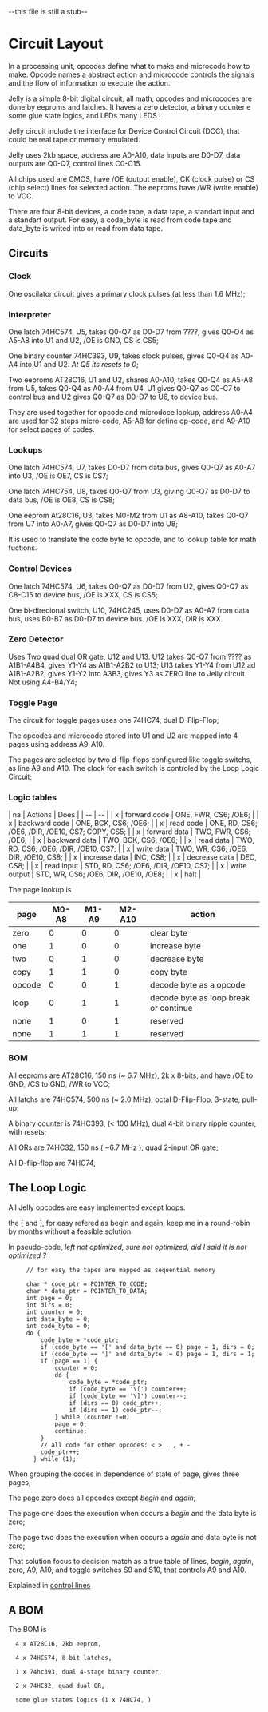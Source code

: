 --this file is still a stub--

# Circuit Layout

In a processing unit, opcodes define what to make and microcode how to make. Opcode names a abstract action and microcode controls the signals and the flow of information to execute the action.

Jelly is a simple 8-bit digital circuit, all math, opcodes and microcodes are done by eeproms and latches. It haves a zero detector, a binary counter e some glue state logics, and LEDs many LEDS ! 

Jelly circuit include the interface for Device Control Circuit (DCC), that could be real tape or memory emulated.

Jelly uses 2kb space, address are A0-A10, data inputs are D0-D7, data outputs are Q0-Q7, control lines C0-C15. 

All chips used are CMOS, have /OE (output enable), CK (clock pulse) or CS (chip select) lines for selected action. The eeproms have /WR (write enable) to VCC.

There are four 8-bit devices, a code tape, a data tape, a standart input and a standart output. For easy, a code_byte is read from code tape and data_byte is writed into or read from data tape.

## Circuits

### Clock

One oscilator circuit gives a primary clock pulses (at less than 1.6 MHz); 

### Interpreter 

One latch 74HC574, U5, takes Q0-Q7 as D0-D7 from ????, gives Q0-Q4 as A5-A8 into U1 and U2, /OE is GND, CS is CS5;

One binary counter 74HC393, U9, takes clock pulses, gives Q0-Q4 as A0-A4 into U1 and U2. _At Q5 its resets to 0_;

Two eeproms AT28C16, U1 and U2, shares A0-A10, takes Q0-Q4 as A5-A8 from U5, takes Q0-Q4 as A0-A4 from U4. U1 gives Q0-Q7 as C0-C7 to control bus and U2 gives Q0-Q7 as D0-D7 to U6, to device bus. 

They are used together for opcode and microdoce lookup, address A0-A4 are used for 32 steps micro-code, A5-A8 for define op-code, and A9-A10 for select pages of codes.

### Lookups

One latch 74HC574, U7, takes D0-D7 from data bus, gives Q0-Q7 as A0-A7 into U3, /OE is OE7, CS is CS7;

One latch 74HC754, U8, takes Q0-Q7 from U3, giving Q0-Q7 as D0-D7 to data bus, /OE is OE8, CS is CS8;

One eeprom At28C16, U3, takes M0-M2 from U1 as A8-A10, takes Q0-Q7 from U7 into A0-A7, gives Q0-Q7 as D0-D7 into U8; 

It is used to translate the code byte to opcode, and to lookup table for math fuctions.

### Control Devices

One latch 74HC574, U6, takes Q0-Q7 as D0-D7 from U2, gives Q0-Q7 as C8-C15 to device bus, /OE is XXX, CS is CS5;

One bi-direcional switch, U10, 74HC245, uses D0-D7 as A0-A7 from data bus, uses B0-B7 as D0-D7 to device bus. /OE is XXX, DIR is XXX.

### Zero Detector

Uses Two quad dual OR gate, U12 and U13. U12 takes Q0-Q7 from ???? as A1B1-A4B4, gives Y1-Y4 as A1B1-A2B2 to U13; U13
takes Y1-Y4 from U12 ad A1B1-A2B2, gives Y1-Y2 into A3B3, gives Y3 as ZERO line to Jelly circuit. Not using A4-B4/Y4;

### Toggle Page

The circuit for toggle pages uses one 74HC74, dual D-Flip-Flop;

The opcodes and microcode stored into U1 and U2 are mapped into 4 pages using address A9-A10. 

The pages are selected by two d-flip-flops configured like toggle switchs, as line A9 and A10. The clock for each switch is controled by the Loop Logic Circuit;

### Logic tables

| na | Actions | Does |
| -- | -- |
| x | forward code  | ONE, FWR, CS6; /OE6; |
| x | backward code | ONE, BCK, CS6; /OE6; | 
| x | read code | ONE, RD, CS6; /OE6, /DIR, /OE10, CS7; COPY, CS5; |
| x | forward data | TWO, FWR, CS6; /OE6; |
| x | backward data | TWO, BCK, CS6; /OE6; |
| x | read data | TWO, RD, CS6; /OE6, /DIR, /OE10, CS7; |
| x | write data | TWO, WR, CS6; /OE6, DIR, /OE10, CS8; |
| x | increase data | INC, CS8; |
| x | decrease data | DEC, CS8; |
| x | read input | STD, RD, CS6; /OE6, /DIR, /OE10, CS7; |
| x | write output | STD, WR, CS6; /OE6, DIR, /OE10, /OE8; |
| x | halt |


The page lookup is 

| page | M0-A8 | M1-A9 | M2-A10 | action |
| ---- | ----- | ----- | ------ | ----- |
| zero | 0 | 0 | 0 | clear byte |
| one | 1 | 0 | 0 | increase byte |
| two | 0 | 1 | 0 | decrease byte |
| copy | 1 | 1 | 0 | copy byte |
| opcode | 0 | 0 | 1 | decode byte as a opcode |
| loop | 0 | 1 | 1 | decode byte as loop break or continue |
| none | 1 | 0 | 1 | reserved |
| none | 1 | 1 | 1 | reserved |

### BOM

All eeproms are AT28C16, 150 ns (~ 6.7 MHz), 2k x 8-bits, and have /OE to GND, /CS to GND, /WR to VCC;

All latchs are 74HC574, 500 ns (~ 2.0 MHz), octal D-Flip-Flop, 3-state, pull-up;

A binary counter is 74HC393, (< 100 MHz), dual 4-bit binary ripple counter, with resets;

All ORs are 74HC32, 150 ns ( ~6.7 MHz ), quad 2-input OR gate;

All D-flip-flop are 74HC74, 

## The Loop Logic

All Jelly opcodes are easy implemented except loops. 

the [ and ], for easy refered as begin and again, keep me in a round-robin by months without a feasible solution.

In pseudo-code, _left not optimized, sure not optimized, did I said it is not optimized ?_ :

         // for easy the tapes are mapped as sequential memory
         
         char * code_ptr = POINTER_TO_CODE;
         char * data_ptr = POINTER_TO_DATA;
         int page = 0;
         int dirs = 0;
         int counter = 0;
         int data_byte = 0;
         int code_byte = 0;
         do {
             code_byte = *code_ptr;
             if (code_byte == '[' and data_byte == 0) page = 1, dirs = 0;
             if (code_byte == ']' and data_byte != 0) page = 1, dirs = 1;
             if (page == 1) { 
                 counter = 0;
                 do {
                     code_byte = *code_ptr;
                     if (code_byte == '\[') counter++;
                     if (code_byte == '\]') counter--;
                     if (dirs == 0) code_ptr++;
                     if (dirs == 1) code_ptr--;
                 } while (counter !=0)
                 page = 0;
                 continue;
             }
             // all code for other opcodes: < > . , + -
             code_ptr++;
           } while (1);
         
When grouping the codes in dependence of state of page, gives three pages,  

The page zero does all opcodes except _begin_ and _again_; 

The page one does the execution when occurs a _begin_ and the data byte is zero; 

The page two does the execution when occurs a _again_ and data byte is not zero;

That solution focus to decision match as a true table of lines, _begin_, _again_, zero, A9, A10, and toggle switches S9 and S10, that controls A9 and A10.

Explained in [control lines](documents/LogicLoop.md)

## A BOM    

The BOM is

      4 x AT28C16, 2kb eeprom,

      4 x 74HC574, 8-bit latches, 
      
      1 x 74hc393, dual 4-stage binary counter,
      
      2 x 74HC32, quad dual OR, 
      
      some glue states logics (1 x 74HC74, )
